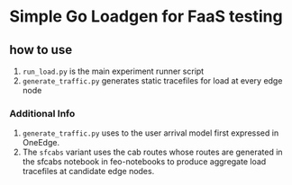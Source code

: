 # Simple Go Loadgen for FaaS testing

## how to use

1. `run_load.py` is the main experiment runner script
2. `generate_traffic.py` generates static tracefiles for load at every edge node


### Additional Info

1. `generate_traffic.py` uses to the user arrival model first expressed in OneEdge.
2. The `sfcabs` variant uses the cab routes whose routes are generated in the sfcabs notebook in feo-notebooks to produce aggregate load tracefiles at candidate edge nodes.
